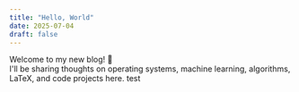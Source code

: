 ```yaml
---
title: "Hello, World"
date: 2025-07-04
draft: false
---
```


Welcome to my new blog! 🚀  
I'll be sharing thoughts on operating systems, machine learning, algorithms, LaTeX, and code projects here.
test
